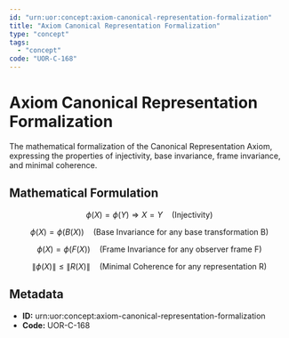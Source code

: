 ```yaml
---
id: "urn:uor:concept:axiom-canonical-representation-formalization"
title: "Axiom Canonical Representation Formalization"
type: "concept"
tags:
  - "concept"
code: "UOR-C-168"
---
```


# Axiom Canonical Representation Formalization

The mathematical formalization of the Canonical Representation Axiom, expressing the properties of injectivity, base invariance, frame invariance, and minimal coherence.

## Mathematical Formulation

$$
\phi(X) = \phi(Y) \Rightarrow X = Y \quad \text{(Injectivity)}
$$

$$
\phi(X) = \phi(B(X)) \quad \text{(Base Invariance for any base transformation B)}
$$

$$
\phi(X) = \phi(F(X)) \quad \text{(Frame Invariance for any observer frame F)}
$$

$$
\|\phi(X)\| \leq \|R(X)\| \quad \text{(Minimal Coherence for any representation R)}
$$

## Metadata

- **ID:** urn:uor:concept:axiom-canonical-representation-formalization
- **Code:** UOR-C-168
